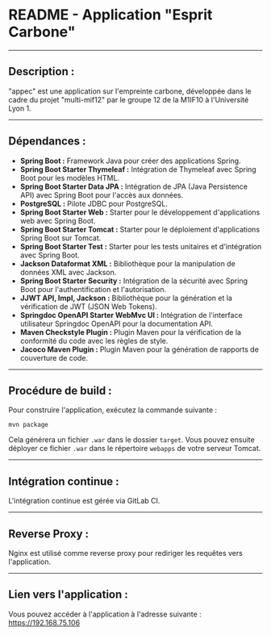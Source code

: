 
# README - Application "Esprit Carbone"

---

## Description :

"appec" est une application sur l'empreinte carbone, développée dans le cadre du projet "multi-mif12" par le groupe 12 de la M1IF10 à l'Université Lyon 1.

---

## Dépendances :

- **Spring Boot :** Framework Java pour créer des applications Spring.
- **Spring Boot Starter Thymeleaf :** Intégration de Thymeleaf avec Spring Boot pour les modèles HTML.
- **Spring Boot Starter Data JPA :** Intégration de JPA (Java Persistence API) avec Spring Boot pour l'accès aux données.
- **PostgreSQL :** Pilote JDBC pour PostgreSQL.
- **Spring Boot Starter Web :** Starter pour le développement d'applications web avec Spring Boot.
- **Spring Boot Starter Tomcat :** Starter pour le déploiement d'applications Spring Boot sur Tomcat.
- **Spring Boot Starter Test :** Starter pour les tests unitaires et d'intégration avec Spring Boot.
- **Jackson Dataformat XML :** Bibliothèque pour la manipulation de données XML avec Jackson.
- **Spring Boot Starter Security :** Intégration de la sécurité avec Spring Boot pour l'authentification et l'autorisation.
- **JJWT API, Impl, Jackson :** Bibliothèque pour la génération et la vérification de JWT (JSON Web Tokens).
- **Springdoc OpenAPI Starter WebMvc UI :** Intégration de l'interface utilisateur Springdoc OpenAPI pour la documentation API.
- **Maven Checkstyle Plugin :** Plugin Maven pour la vérification de la conformité du code avec les règles de style.
- **Jacoco Maven Plugin :** Plugin Maven pour la génération de rapports de couverture de code.

---

## Procédure de build :

Pour construire l'application, exécutez la commande suivante :

```mvn package```

Cela générera un fichier `.war` dans le dossier `target`. Vous pouvez ensuite déployer ce fichier `.war` dans le répertoire `webapps` de votre serveur Tomcat.

---

## Intégration continue :

L'intégration continue est gérée via GitLab CI.

---

## Reverse Proxy :

Nginx est utilisé comme reverse proxy pour rediriger les requêtes vers l'application.

---

## Lien vers l'application :

Vous pouvez accéder à l'application à l'adresse suivante : https://192.168.75.106

